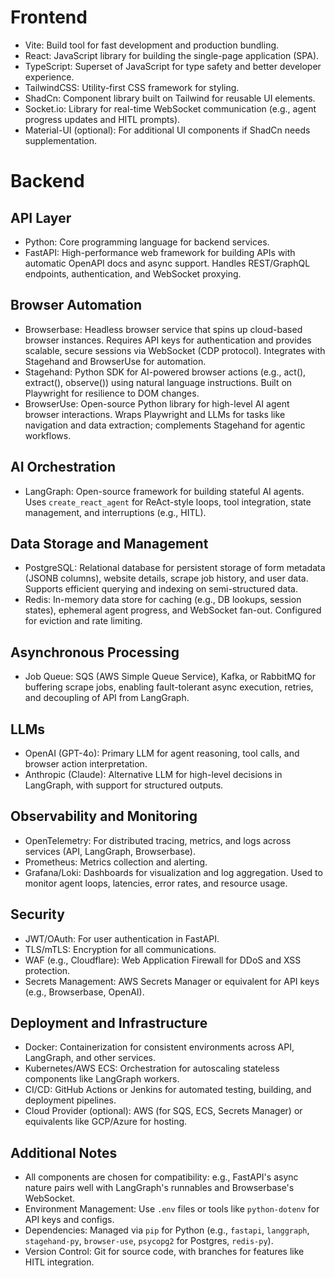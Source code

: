 # Frontend
- Vite: Build tool for fast development and production bundling.
- React: JavaScript library for building the single-page application (SPA).
- TypeScript: Superset of JavaScript for type safety and better developer experience.
- TailwindCSS: Utility-first CSS framework for styling.
- ShadCn: Component library built on Tailwind for reusable UI elements.
- Socket.io: Library for real-time WebSocket communication (e.g., agent progress updates and HITL prompts).
- Material-UI (optional): For additional UI components if ShadCn needs supplementation.

# Backend
## API Layer
- Python: Core programming language for backend services.
- FastAPI: High-performance web framework for building APIs with automatic OpenAPI docs and async support. Handles REST/GraphQL endpoints, authentication, and WebSocket proxying.

## Browser Automation
- Browserbase: Headless browser service that spins up cloud-based browser instances. Requires API keys for authentication and provides scalable, secure sessions via WebSocket (CDP protocol). Integrates with Stagehand and BrowserUse for automation.
- Stagehand: Python SDK for AI-powered browser actions (e.g., act(), extract(), observe()) using natural language instructions. Built on Playwright for resilience to DOM changes.
- BrowserUse: Open-source Python library for high-level AI agent browser interactions. Wraps Playwright and LLMs for tasks like navigation and data extraction; complements Stagehand for agentic workflows.

## AI Orchestration
- LangGraph: Open-source framework for building stateful AI agents. Uses `create_react_agent` for ReAct-style loops, tool integration, state management, and interruptions (e.g., HITL).

## Data Storage and Management
- PostgreSQL: Relational database for persistent storage of form metadata (JSONB columns), website details, scrape job history, and user data. Supports efficient querying and indexing on semi-structured data.
- Redis: In-memory data store for caching (e.g., DB lookups, session states), ephemeral agent progress, and WebSocket fan-out. Configured for eviction and rate limiting.

## Asynchronous Processing
- Job Queue: SQS (AWS Simple Queue Service), Kafka, or RabbitMQ for buffering scrape jobs, enabling fault-tolerant async execution, retries, and decoupling of API from LangGraph.

## LLMs
- OpenAI (GPT-4o): Primary LLM for agent reasoning, tool calls, and browser action interpretation.
- Anthropic (Claude): Alternative LLM for high-level decisions in LangGraph, with support for structured outputs.

## Observability and Monitoring
- OpenTelemetry: For distributed tracing, metrics, and logs across services (API, LangGraph, Browserbase).
- Prometheus: Metrics collection and alerting.
- Grafana/Loki: Dashboards for visualization and log aggregation. Used to monitor agent loops, latencies, error rates, and resource usage.

## Security
- JWT/OAuth: For user authentication in FastAPI.
- TLS/mTLS: Encryption for all communications.
- WAF (e.g., Cloudflare): Web Application Firewall for DDoS and XSS protection.
- Secrets Management: AWS Secrets Manager or equivalent for API keys (e.g., Browserbase, OpenAI).

## Deployment and Infrastructure
- Docker: Containerization for consistent environments across API, LangGraph, and other services.
- Kubernetes/AWS ECS: Orchestration for autoscaling stateless components like LangGraph workers.
- CI/CD: GitHub Actions or Jenkins for automated testing, building, and deployment pipelines.
- Cloud Provider (optional): AWS (for SQS, ECS, Secrets Manager) or equivalents like GCP/Azure for hosting.

## Additional Notes
- All components are chosen for compatibility: e.g., FastAPI's async nature pairs well with LangGraph's runnables and Browserbase's WebSocket.
- Environment Management: Use `.env` files or tools like `python-dotenv` for API keys and configs.
- Dependencies: Managed via `pip` for Python (e.g., `fastapi`, `langgraph`, `stagehand-py`, `browser-use`, `psycopg2` for Postgres, `redis-py`).
- Version Control: Git for source code, with branches for features like HITL integration.